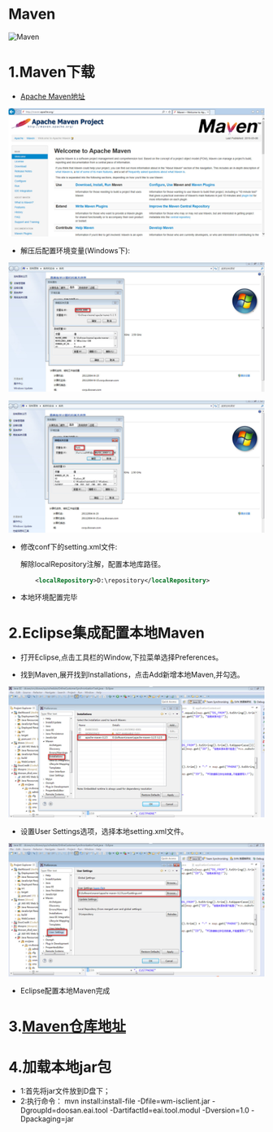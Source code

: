 # Maven
![Maven](http://mvnrepository.com/assets/images/392dffac024b9632664e6f2c0cac6fe5-logo.png)

# 1.Maven下载
- [Apache Maven地址][apache]

![maven](../img/maven.jpg)

- 解压后配置环境变量(Windows下):

![mavenconf1](../img/mconfig1.jpg)

![mavenconf2](../img/mconfig2.jpg)

- 修改conf下的setting.xml文件:

	解除localRepository注解，配置本地库路径。
	```xml
		<localRepository>D:\repository</localRepository>
	```
- 本地环境配置完毕

# 2.Eclipse集成配置本地Maven

- 打开Eclipse,点击工具栏的Window,下拉菜单选择Preferences。

- 找到Maven,展开找到Installations，点击Add新增本地Maven,并勾选。

![mavenecfg1](../img/emconfig1.jpg)

- 设置User Settings选项，选择本地setting.xml文件。

![mavenecfg2](../img/emconfig2.jpg)

- Eclipse配置本地Maven完成

# 3.[Maven仓库地址][maven]

# 4.加载本地jar包
- 1:首先将jar文件放到D盘下；
- 2:执行命令：
	mvn install:install-file -Dfile=wm-isclient.jar -DgroupId=doosan.eai.tool -DartifactId=eai.tool.modul -Dversion=1.0 -Dpackaging=jar

<!-- 链接地址 -->
[maven]:http://mvnrepository.com/
[apache]:http://maven.apache.org/
